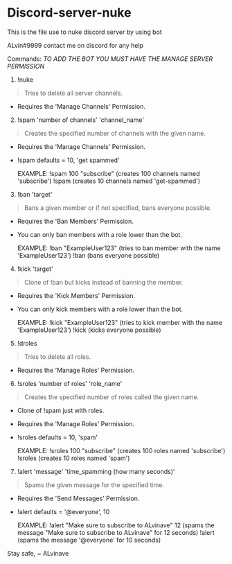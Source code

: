 # Discord-server-nuke
This is the file use to nuke discord server by using bot

ALvin#9999 contact me on discord for any help  
  
  Commands:
*TO ADD THE BOT YOU MUST HAVE THE MANAGE SERVER PERMISSION*

1) !nuke 
> Tries to delete all server channels.
- Requires the 'Manage Channels' Permission.


2) !spam 'number of channels' 'channel_name'
> Creates the specified number of channels with the given name. 
- Requires the 'Manage Channels' Permission.
- !spam defaults = 10, 'get spammed'

	EXAMPLE:
!spam 100 "subscribe" (creates 100 channels named 'subscribe')
!spam (creates 10 channels named 'get-spammed')


3) !ban 'target'
> Bans a given member or if not specified, bans everyone possible.
- Requires the 'Ban Members' Permission.
- You can only ban members with a role lower than the bot.

	EXAMPLE:
!ban "ExampleUser123" (tries to ban member with the name 'ExampleUser123')
!ban (bans everyone possible)


4) !kick 'target'
> Clone of !ban but kicks instead of banning the member.
- Requires the 'Kick Members' Permission.
- You can only kick members with a role lower than the bot.

	EXAMPLE:
!kick "ExampleUser123" (tries to kick member with the name 'ExampleUser123')
!kick (kicks everyone possible)


5) !droles
> Tries to delete all roles.
- Requires the 'Manage Roles' Permission.


6) !sroles 'number of roles' 'role_name'
> Creates the specified number of roles called the given name.
- Clone of !spam just with roles.
- Requires the 'Manage Roles' Permission.
- !sroles defaults = 10, 'spam'

	EXAMPLE:
!sroles 100 "subscribe" (creates 100 roles named 'subscribe')
!sroles (creates 10 roles named 'spam')


7) !alert 'message' 'time_spamming (how many seconds)'
> Spams the given message for the specified time.
- Requires the 'Send Messages' Permission.
- !alert defaults = '@everyone', 10

	EXAMPLE:
!alert "Make sure to subscribe to ALvinave" 12 (spams the message "Make sure to subscribe to ALvinave" for 12 seconds)
!alert (spams the message '@everyone' for 10 seconds)


Stay safe,
~ ALvinave
